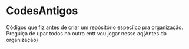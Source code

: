 # CodesAntigos
Códigos que fiz antes de criar um repósitório especíico pra organização. Preguiça de upar todos no outro  entt vou jogar nesse aq(Antes da organização)
